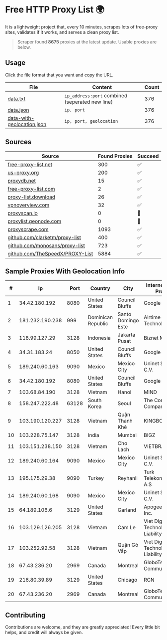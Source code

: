 
# Free HTTP Proxy List 🌍

It is a lightweight project that, every 10 minutes, scrapes lots of free-proxy sites, validates if it works, and serves a clean proxy list.


> Scraper found **8675** proxies at the latest update. Usable proxies are below.

## Usage

Click the file format that you want and copy the URL.


|File|Content|Count|
|----|-------|-----|
|[data.txt](https://raw.githubusercontent.com/themiralay/Proxy-List-World/master/data.txt)|`ip_address:port` combined (seperated new line)|376|
|[data.json](https://raw.githubusercontent.com/themiralay/Proxy-List-World/master/data.json)|`ip, port`|376|
|[data-with-geolocation.json](https://raw.githubusercontent.com/themiralay/Proxy-List-World/master/data-with-geolocation.json)|`ip, port, geolocation`|376|

## Sources

|Source|Found Proxies|Succeed|
|------|-------------|-------|
|[free-proxy-list.net](https://free-proxy-list.net)|300|✅|
|[us-proxy.org](https://www.us-proxy.org)|200|✅|
|[proxydb.net](http://proxydb.net)|15|✅|
|[free-proxy-list.com](https://free-proxy-list.com/?page=&port=&type%5B%5D=http&type%5B%5D=https&up_time=0&search=Search)|2|✅|
|[proxy-list.download](https://www.proxy-list.download/HTTP)|26|✅|
|[vpnoverview.com](https://vpnoverview.com/privacy/anonymous-browsing/free-proxy-servers)|32|✅|
|[proxyscan.io](https://www.proxyscan.io)|0|🚫|
|[proxylist.geonode.com](https://proxylist.geonode.com/api/proxy-list?limit=300&page=1&sort_by=lastChecked&sort_type=desc&protocols=http,https)|0|🚫|
|[proxyscrape.com](https://api.proxyscrape.com/v2/?request=displayproxies&protocol=http&timeout=10000&country=all&ssl=all&anonymity=all)|1093|✅|
|[github.com/clarketm/proxy-list](https://raw.githubusercontent.com/clarketm/proxy-list/master/proxy-list-raw.txt)|400|✅|
|[github.com/monosans/proxy-list](https://raw.githubusercontent.com/monosans/proxy-list/main/proxies/http.txt)|723|✅|
|[github.com/TheSpeedX/PROXY-List](https://raw.githubusercontent.com/TheSpeedX/PROXY-List/master/http.txt)|5884|✅|


## Sample Proxies With Geolocation Info

|#|Ip|Port|Country|City|Internet Service Provider|
|-|--|----|-------|----|-------------------------|
|1|34.42.180.192|8080|United States|Council Bluffs|Google LLC|
|2|181.232.190.238|999|Dominican Republic|Santo Domingo Este|Airtime Technology SRL|
|3|118.99.127.29|3128|Indonesia|Jakarta Pusat|Biznet Metronet|
|4|34.31.183.24|8050|United States|Council Bluffs|Google LLC|
|5|189.240.60.163|9090|Mexico|Mexico City|Uninet S.A. de C.V.|
|6|34.42.180.192|8080|United States|Council Bluffs|Google LLC|
|7|103.68.84.190|3128|Vietnam|Hanoi|MIND|
|8|158.247.222.48|63128|South Korea|Seoul|The Constant Company, LLC|
|9|103.190.120.227|3128|Vietnam|Quận Thanh Khê|KINGBOND|
|10|103.228.75.147|3128|India|Mumbai|BIGZ|
|11|103.151.238.150|3128|Vietnam|Cho Lach|VIETBRANDS|
|12|189.240.60.164|9090|Mexico|Mexico City|Uninet S.A. de C.V.|
|13|195.175.29.38|9090|Turkey|Reyhanli|Turk Telekomunikasyon A.S|
|14|189.240.60.168|9090|Mexico|Mexico City|Uninet S.A. de C.V.|
|15|64.189.106.6|3129|United States|Garland|Apogee Telecom Inc.|
|16|103.129.126.205|3128|Vietnam|Cam Le|Viet Digital Technology Liability Company|
|17|103.252.92.58|3128|Vietnam|Quận Gò Vấp|Viet Digital Technology Liability Company|
|18|67.43.236.20|2969|Canada|Montreal|GloboTech Communications|
|19|216.80.39.89|3129|United States|Chicago|RCN|
|20|67.43.236.20|2969|Canada|Montreal|GloboTech Communications|



## Contributing

Contributions are welcome, and they are greatly appreciated! Every
little bit helps, and credit will always be given.

